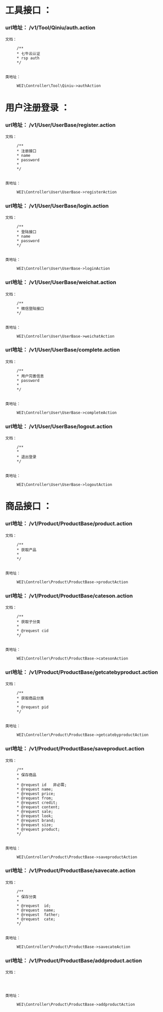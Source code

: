 
# 工具接口 ：
### url地址： /v1/Tool/Qiniu/auth.action

```
文档：

     /**
     * 七牛云认证
     * rsp auth
     */


类地址： 

     WEI\Controller\Tool\Qiniu->authAction
```





# 用户注册登录 ：
### url地址： /v1/User/UserBase/register.action

```
文档：

     /**
     * 注册接口
     * name
     * password
     *
     */


类地址： 

     WEI\Controller\User\UserBase->registerAction
```




### url地址： /v1/User/UserBase/login.action

```
文档：

     /**
     * 登陆接口
     * name
     * password
     */


类地址： 

     WEI\Controller\User\UserBase->loginAction
```




### url地址： /v1/User/UserBase/weichat.action

```
文档：

     /**
     * 微信登陆接口
     */


类地址： 

     WEI\Controller\User\UserBase->weichatAction
```




### url地址： /v1/User/UserBase/complete.action

```
文档：

     /**
     * 用户完善信息
     * password
     *
     */


类地址： 

     WEI\Controller\User\UserBase->completeAction
```




### url地址： /v1/User/UserBase/logout.action

```
文档：

     /**
     *
     * 退出登录
     */


类地址： 

     WEI\Controller\User\UserBase->logoutAction
```





# 商品接口 ：
### url地址： /v1/Product/ProductBase/product.action

```
文档：

     /**
     * 获取产品
     *
     */


类地址： 

     WEI\Controller\Product\ProductBase->productAction
```




### url地址： /v1/Product/ProductBase/cateson.action

```
文档：

     /**
     * 获取子分类
     *
     * @request cid
     */


类地址： 

     WEI\Controller\Product\ProductBase->catesonAction
```




### url地址： /v1/Product/ProductBase/getcatebyproduct.action

```
文档：

     /**
     * 获取商品分类
     *
     * @request pid
     */


类地址： 

     WEI\Controller\Product\ProductBase->getcatebyproductAction
```




### url地址： /v1/Product/ProductBase/saveproduct.action

```
文档：

     /**
     * 保存商品
     *
     * @request id   非必需;
     * @request name;
     * @request price;
     * @request from;
     * @request credit;
     * @request content;
     * @request sale;
     * @request look;
     * @request brand;
     * @request size;
     * @request product;
     */


类地址： 

     WEI\Controller\Product\ProductBase->saveproductAction
```




### url地址： /v1/Product/ProductBase/savecate.action

```
文档：

     /**
     * 保存分类
     *
     * @request  id;
     * @request  name;
     * @request  father;
     * @request  cate;
     */


类地址： 

     WEI\Controller\Product\ProductBase->savecateAction
```




### url地址： /v1/Product/ProductBase/addproduct.action

```
文档：

     


类地址： 

     WEI\Controller\Product\ProductBase->addproductAction
```




